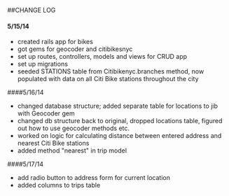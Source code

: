 ##CHANGE LOG

#### 5/15/14

* created rails app for bikes
* got gems for geocoder and citibikesnyc
* set up routes, controllers, models and views for CRUD app
* set up migrations 
* seeded STATIONS table from Citibikenyc.branches method, now populated with data on all Citi Bike stations throughout the city

####5/16/14
* changed database structure; added separate table for locations to jib with Geocoder gem
* changed db structure back to original, dropped locations table, figured out how to use geocoder methods etc.
* worked on logic for calculating distance between entered address and nearest Citi Bike stations
* added method "nearest" in trip model

####5/17/14
* add radio button to address form for current location
* added columns to trips table

